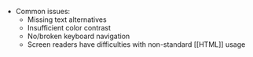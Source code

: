 - Common issues:
	- Missing text alternatives
	- Insufficient color contrast
	- No/broken keyboard navigation
	- Screen readers have difficulties with non-standard [[HTML]] usage